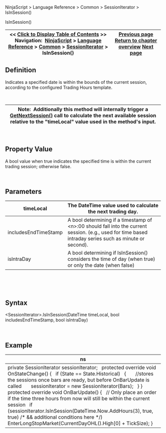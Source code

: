 ﻿


NinjaScript \> Language Reference \> Common \> SessionIterator \> IsInSession()






















IsInSession()







| \<\< [Click to Display Table of Contents](isinsession.md) \>\> **Navigation:**     [NinjaScript](ninjascript.md) \> [Language Reference](language_reference_wip.md) \> [Common](common.md) \> [SessionIterator](sessioniterator.md) \> IsInSession() | [Previous page](gettradingdayendlocal.md) [Return to chapter overview](sessioniterator.md) [Next page](isnewsession.md) |
| --- | --- |











## Definition


Indicates a specified date is within the bounds of the current session, according to the configured Trading Hours template.


 




| Note:  Additionally this method will internally trigger a [GetNextSession()](getnextsession.md) call to calculate the next available session relative to the "timeLocal" value used in the method's input. |
| --- |



 


## Property Value


A bool value when true indicates the specified time is within the current trading session; otherwise false.


 


## Parameters




| timeLocal | The DateTime value used to calculate the next trading day. |
| --- | --- |
| includesEndTimeStamp | A bool determining if a timestamp of \<n\>:00 should fall into the current session. (e.g., used for time based intraday series such as minute or second). |
| isIntraDay | A bool determining if IsInSession() considers the time of day (when true) or only the date (when false) |



 


 


## Syntax


\<SessionIterator\>.IsInSession(DateTime timeLocal, bool includesEndTimeStamp, bool isIntraDay)


 


## 


## Example




| ns |
| --- |
| private SessionIterator sessionIterator;   protected override void OnStateChange() {    if (State \=\= State.Historical)    {        //stores the sessions once bars are ready, but before OnBarUpdate is called        sessionIterator \= new SessionIterator(Bars);    } }   protected override void OnBarUpdate() {    // Only place an order if the time three hours from now will still be within the current session    if (sessionIterator.IsInSession(DateTime.Now.AddHours(3), true, true) /\* \&\& additional conditions here \*/)        EnterLongStopMarket(CurrentDayOHL().High\[0] \+ TickSize); } |









